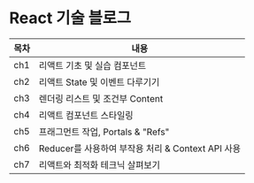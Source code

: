 # React 기술 블로그

| 목차 | 내용                                              |
| ---- | ------------------------------------------------- |
| ch1  | 리액트 기초 및 실습 컴포넌트                      |
| ch2  | 리액트 State 및 이벤트 다루기기                   |
| ch3  | 렌더링 리스트 및 조건부 Content                   |
| ch4  | 리액트 컴포넌트 스타일링                          |
| ch5  | 프래그먼트 작업, Portals & "Refs"                 |
| ch6  | Reducer를 사용하여 부작용 처리 & Context API 사용 |
| ch7  | 리액트와 최적화 테크닉 살펴보기                   |

